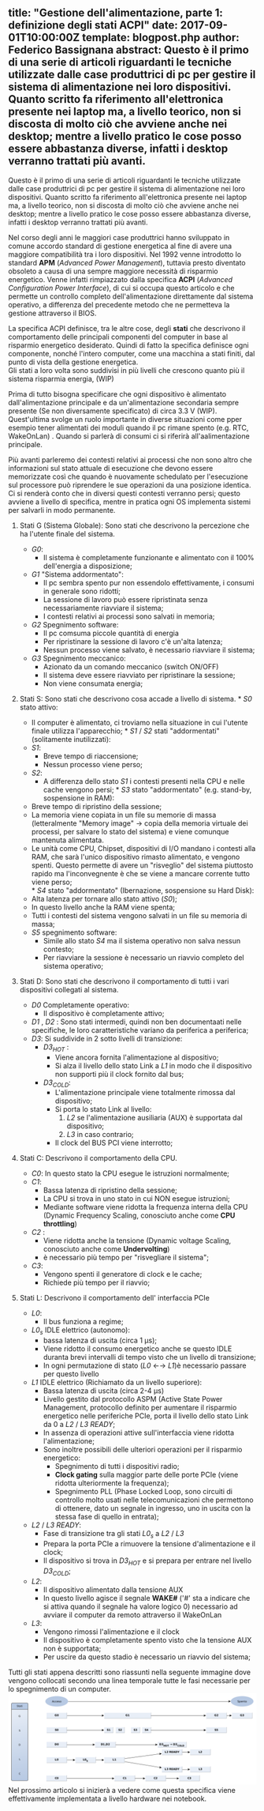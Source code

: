 title: "Gestione dell'alimentazione, parte 1: definizione degli stati ACPI"
date: 2017-09-01T10:00:00Z
template: blogpost.php
author: Federico Bassignana
abstract: Questo è il primo di una serie di articoli riguardanti le tecniche utilizzate dalle case produttrici di pc per gestire il sistema di alimentazione nei loro dispositivi. Quanto scritto fa riferimento all'elettronica presente nei laptop ma, a livello teorico, non si discosta di molto ciò che avviene anche nei desktop; mentre a livello pratico le cose posso essere abbastanza diverse, infatti i desktop verranno trattati più avanti. 
---
Questo è il primo di una serie di articoli riguardanti le tecniche utilizzate dalle case produttrici di pc per gestire il sistema di alimentazione nei loro dispositivi. 
Quanto scritto fa riferimento all'elettronica presente nei laptop ma, a livello teorico, non si discosta di molto ciò che avviene anche nei desktop; mentre a livello pratico 
le cose posso essere abbastanza diverse, infatti i desktop verranno trattati più avanti. 
 
Nel corso degli anni le maggiori case produttrici hanno sviluppato in comune accordo standard di gestione energetica al fine di avere una maggiore compatibilità tra i loro dispositivi.
Nel 1992 venne introdotto lo standard **APM** (*Advanced Power Management*), tuttavia presto diventato obsoleto a causa di una sempre maggiore necessità di risparmio energetico.
Venne infatti rimpiazzato dalla specifica **ACPI** (*Advanced Configuration Power Interface*), di cui si occupa questo articolo e che permette un controllo completo dell'alimentazione direttamente dal sistema operativo, a differenza del precedente metodo che ne permetteva la gestione attraverso il BIOS.
 
La specifica ACPI definisce, tra le altre cose, degli **stati** che descrivono il comportamento delle principali componenti del computer in base al risparmio energetico desiderato. Quindi di fatto la specifica definisce ogni componente, nonché l'intero computer, come una macchina a stati finiti, dal punto di vista della gestione energetica.   
Gli stati a loro volta sono suddivisi in più livelli che crescono quanto pi&ugrave; il sistema risparmia energia, (WIP)
 
Prima di tutto bisogna specificare che ogni dispositivo è alimentato dall'alimentazione principale e da un'alimentazione secondaria sempre presente (Se non diversamente specificato) di circa 3.3 V (WIP).
Quest'ultima svolge un ruolo importante in diverse situazioni come pper esempio tener alimentati dei moduli quando il pc rimane spento (e.g. RTC, WakeOnLan) . Quando si parler&agrave; di consumi 
ci si riferir&agrave; all'aalimentazione principale.
 
Pi&ugrave; avanti parleremo dei contesti relativi ai processi che non sono altro che informazioni sul stato attuale di esecuzione che devono essere memorizzate così che quando è nuovamente
 schedulato per l'esecuzione sul processore pu&ograve; riprendere le sue operazioni da una posizione identica. Ci si render&agrave; conto che in diversi questi contesti verranno persi; questo avviene 
 a livello di specifica, mentre in pratica ogni OS implementa sistemi per salvarli in modo permanente.
  
1. Stati G (Sistema Globale):
Sono stati che descrivono la percezione che ha l'utente finale del sistema.
    * _G0_: 
        * Il sistema è completamente funzionante e alimentato con il 100% dell'energia a disposizione; 
    * _G1_ "Sistema  addormentato": 
        * Il pc sembra spento pur non essendolo effettivamente, i consumi in generale sono ridotti;
        * La sessione di lavoro pu&ograve; essere ripristinata senza necessariamente riavviare il sistema; 
        * I contesti relativi ai processi sono salvati in memoria;
    * _G2_ Spegnimento software: 
        * Il pc comsuma piccole quantit&agrave; di energia 
        * Per ripristinare la sessione di lavoro c'è un'alta latenza; 
        * Nessun processo viene salvato, è necessario riavviare il sistema; 
    * _G3_ Spegnimento meccanico:
        * Azionato da un comando meccanico (switch ON/OFF) 
        * Il sistema deve essere riavviato per ripristinare la sessione;
        * Non viene consumata energia;
 
 2.  Stati S:
    Sono stati che descrivono cosa accade a livello di sistema.
    * _S0_ stato attivo:
        * Il computer è alimentato, ci troviamo nella situazione in cui l'utente finale utilizza l'apparecchio;
    * _S1_ / _S2_ stati "addormentati" (solitamente inutilizzati): 
        * _S1_:
            * Breve tempo di riaccensione;
            * Nessun processo viene perso; 
        * _S2_:
            * A differenza dello stato _S1_ i contesti presenti nella CPU e nelle cache vengono persi; 
    * _S3_ stato "addormentato" (e.g. stand-by, sospensione in RAM):
        * Breve tempo di ripristino della sessione; 
        * La memoria viene copiata in un file su memorie di massa (letteralmente "Memory image" -> copia della memoria virtuale dei processi, per salvare lo stato del sistema) 
			e viene comunque mantenuta alimentata.
        * Le unit&agrave; come CPU, Chipset, dispositivi di I/O mandano i contesti alla RAM, che sar&agrave; l'unico dispositivo rimasto alimentato, e vengono spenti. 
			Questo permette di avere un "risveglio" del  sistema piuttosto rapido ma l'inconvegnente è che se viene a mancare corrente tutto viene perso;  
    * _S4_ stato "addormentato" (Ibernazione, sospensione su Hard Disk):
        * Alta latenza per tornare allo stato attivo (_S0_);
        * In questo livello anche la RAM viene spenta;
        * Tutti i contesti del sistema vengono salvati in un file su memoria di massa;
     * _S5_ spegnimento software:
        * Simile allo stato _S4_ ma il sistema operativo non salva nessun contesto; 
        * Per riavviare la sessione è necessario un riavvio completo del sistema operativo;
3. Stati D:
Sono stati che descrivono il comportamento di tutti i vari dispositivi collegati al sistema.
    * _D0_ Completamente operativo:
        * Il dispositivo è completamente attivo;
	* _D1_ , _D2_ :
		Sono stati intermedi, quindi non ben documentaati nelle specifiche, le loro caratteristiche variano da periferica a periferica;
	* _D3_:
		Si suddivide in 2 sotto livelli di transizione:
		* _D3<sub>HOT</sub>_ :
			* Viene ancora fornita l'alimentazione al dispositivo;
			* Si alza il livello dello stato Link a _L1_ in modo che il dispositivo non supporti pi&ugrave; il clock fornito dal bus;
		* _D3<sub>COLD</sub>_:
			* L'alimentazione principale viene totalmente rimossa dal dispositivo;
			* Si porta lo stato Link al livello:
				1. _L2_ se l'alimentazione ausiliaria (AUX) è supportata dal dispositivo;
				2. _L3_ in caso contrario;
			* Il clock del BUS PCI viene interrotto;
4. Stati C:
    Descrivono il comportamento della CPU.
    * _C0_:
        In questo stato la CPU esegue le istruzioni normalmente;
    * _C1_:
        * Bassa latenza di ripristino della sessione;
        * La CPU si trova in uno stato in cui NON esegue istruzioni;
        * Mediante software viene ridotta la frequenza interna della CPU (Dynamic Frequency Scaling, conosciuto anche come **CPU throttling**)
    * _C2_ :
        * Viene ridotta anche la tensione (Dynamic voltage Scaling, conosciuto anche come **Undervolting**)
        * è necessario più tempo per "risvegliare il sistema";
     * _C3_:
        * Vengono spenti il generatore di clock e le cache;
        * Richiede pi&ugrave; tempo per il riavvio;
5. Stati L:
    Descrivono il comportamento dell' interfaccia PCIe
    * _L0_:
        * Il bus funziona a regime;
    * _L0<sub>s</sub>_ IDLE elettrico (autonomo):
        * bassa latenza di uscita (circa 1 μs); 
        * Viene ridotto il consumo energetico anche se questo IDLE duranta brevi intervalli di tempo visto che un livello di transizione; 
        * In ogni permutazione di stato (_L0_  &#8592;&#8594; _L1_)è necessario passare per questo livello
    * _L1_ IDLE elettrico (Richiamato da un livello superiore):
        * Bassa latenza di uscita (circa 2-4 μs)
        * Livello gestito dal protocollo ASPM (Active State Power Management, protocollo definito per aumentare il risparmio energetico nelle periferiche PCIe, porta il livello dello stato Link da 0 a _L2_ / _L3 READY_;
        * In assenza di operazioni attive sull'interfaccia viene ridotta l'alimentazione;
        * Sono inoltre possibili delle ulteriori operazioni per il risparmio energetico:
            * Spegnimento di tutti i dispositivi radio;
            * **Clock gating** sulla maggior parte delle porte PCIe (viene ridotta ulteriormente la frequenza);
            * Spegnimento PLL (Phase Locked Loop, sono circuiti di controllo molto usati nelle telecomunicazioni che permettono di ottenere, dato un segnale in ingresso, uno in uscita con la 
                stessa fase di quello in entrata);
    * _L2_ / _L3 READY_:
        * Fase di transizione tra gli stati _L0<sub>s</sub>_ a _L2_ / _L3_
        * Prepara la porta PCIe a rimuovere la tensione d'alimentazione e il clock;
        * Il dispositivo si trova in _D3<sub>HOT</sub>_ e si prepara per entrare nel livello _D3<sub>COLD</sub>_;
    * _L2_:
		* Il dispositivo alimentato dalla tensione AUX
        * In questo livello agisce il segnale **WAKE#** ('#' sta a indicare che si attiva quando il segnale ha valore logico 0) necessario ad avviare il computer da remoto attraverso il WakeOnLan
     * _L3_:
        * Vengono rimossi l'alimentazione e il clock
        * Il dispositivo è completamente spento visto che la tensione AUX non è supportata;
        * Per uscire da questo stadio è necessario un riavvio del sistema;
 
Tutti gli stati appena descritti sono riassunti nella seguente immagine dove vengono collocati secondo una linea temporale tutte le fasi necessarie per lo spegnimento di un computer.
<img alt="Tabella riassuntiva degli stati ACPI" title="Tabella riassuntiva degli stati ACPI" src="media/states.png" class="decorativa">
Nel prossimo articolo si inizierà a vedere come questa specifica viene effettivamente implementata a livello hardware nei notebook.       


